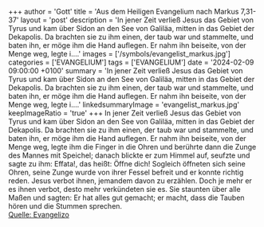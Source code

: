 +++
author = 'Gott'
title = 'Aus dem Heiligen Evangelium nach Markus 7,31-37'
layout = 'post'
description = 'In jener Zeit verließ Jesus das Gebiet von Tyrus und kam über Sidon an den See von Galiläa, mitten in das Gebiet der Dekapolis. Da brachten sie zu ihm einen, der taub war und stammelte, und baten ihn, er möge ihm die Hand auflegen. Er nahm ihn beiseite, von der Menge weg, legte i....'
images = ['/symbols/evangelist_markus.jpg']
categories = ['EVANGELIUM']
tags = ['EVANGELIUM']
date = '2024-02-09 09:00:00 +0100'
summary = 'In jener Zeit verließ Jesus das Gebiet von Tyrus und kam über Sidon an den See von Galiläa, mitten in das Gebiet der Dekapolis. Da brachten sie zu ihm einen, der taub war und stammelte, und baten ihn, er möge ihm die Hand auflegen. Er nahm ihn beiseite, von der Menge weg, legte i....'
linkedsummaryImage = 'evangelist_markus.jpg'
keepImageRatio = 'true'
+++
In jener Zeit verließ Jesus das Gebiet von Tyrus und kam über Sidon an den See von Galiläa, mitten in das Gebiet der Dekapolis.
Da brachten sie zu ihm einen, der taub war und stammelte, und baten ihn, er möge ihm die Hand auflegen.
Er nahm ihn beiseite, von der Menge weg, legte ihm die Finger in die Ohren und berührte dann die Zunge des Mannes mit Speichel;
danach blickte er zum Himmel auf, seufzte und sagte zu ihm: Effata!, das heißt: Öffne dich!
Sogleich öffneten sich seine Ohren, seine Zunge wurde von ihrer Fessel befreit und er konnte richtig reden.<!--more-->
Jesus verbot ihnen, jemandem davon zu erzählen. Doch je mehr er es ihnen verbot, desto mehr verkündeten sie es.
Sie staunten über alle Maßen und sagten: Er hat alles gut gemacht; er macht, dass die Tauben hören und die Stummen sprechen.<br> [Quelle: Evangelizo](https://evangeliumtagfuertag.org/DE/gospel)